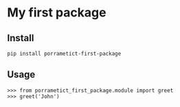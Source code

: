 # My first package

## Install

```
pip install porrametict-first-package
```

## Usage

```
>>> from porrametict_first_package.module import greet
>>> greet('John')
```
